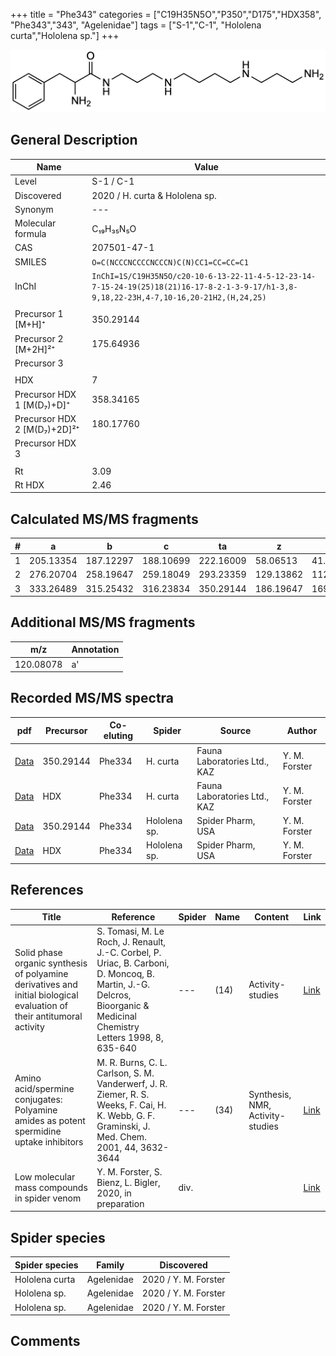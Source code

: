 +++
title = "Phe343"
categories = ["C19H35N5O","P350","D175","HDX358",
"Phe343","343",
"Agelenidae"]
tags = ["S-1","C-1",
"Hololena curta","Hololena sp."]
+++

![](/img/Phe343.png)

## General Description

| Name                        | Value                          |
|-----------------------------|--------------------------------|
| Level                       | S-1 / C-1                             |
| Discovered                  | 2020 / H. curta & Hololena sp. |
| Synonym                     | ---                            |
| Molecular formula           | C₁₉H₃₅N₅O                      |
| CAS                         | 207501-47-1                    |
| SMILES | `O=C(NCCCNCCCCNCCCN)C(N)CC1=CC=CC=C1`  |
| InChI  | `InChI=1S/C19H35N5O/c20-10-6-13-22-11-4-5-12-23-14-7-15-24-19(25)18(21)16-17-8-2-1-3-9-17/h1-3,8-9,18,22-23H,4-7,10-16,20-21H2,(H,24,25)`  |
|                             |                                |
| Precursor 1 [M+H]⁺          | 350.29144                      |
| Precursor 2 [M+2H]²⁺        | 175.64936                      |
| Precursor 3                 |                                |
|                             |                                |
| HDX                         | 7                              |
| Precursor HDX 1 [M(D₇)+D]⁺   | 358.34165                      |
| Precursor HDX 2 [M(D₇)+2D]²⁺ | 180.17760                      |
| Precursor HDX 3             |                                |
|                             |                                |
| Rt                         | 3.09                   |
| Rt HDX                     | 2.46                   |

## Calculated MS/MS fragments

| # | a         | b         | c         | ta        | z         | y         | tz        |
|---|-----------|-----------|-----------|-----------|-----------|-----------|-----------|
| 1 | 205.13354 | 187.12297 | 188.10699 | 222.16009 | 58.06513 | 41.03858 | 75.09167 |
| 2 | 276.20704 | 258.19647 | 259.18049 | 293.23359 | 129.13862 | 112.11208 | 146.16517 |
| 3 | 333.26489 | 315.25432 | 316.23834 | 350.29144 | 186.19647 | 169.16993 | 203.22302 |

## Additional MS/MS fragments

| m/z | Annotation |
|-----|------------|
| 120.08078    | a'           |

## Recorded MS/MS spectra

| pdf | Precursor | Co-eluting | Spider | Source | Author |
|-----|-----------|------------|--------|--------|--------|
| [Data](/pdf/H-curta/350_Phe334_Phe343_Hc.pdf) | 350.29144 | Phe334          | H. curta | Fauna Laboratories Ltd., KAZ | Y. M. Forster |
| [Data](/pdf/H-curta/350_Phe334_Phe334_Hc_HDX.pdf) |HDX | Phe334          | H. curta | Fauna Laboratories Ltd., KAZ | Y. M. Forster |
| [Data](/pdf/Hololena-sp/350_Phe334_Phe334_Ho-sp.pdf) | 350.29144 | Phe334          | Hololena sp. | Spider Pharm, USA | Y. M. Forster |
| [Data](/pdf/Hololena-sp/350_Phe334_Phe334_Ho-sp_HDX.pdf) | HDX | Phe334          | Hololena sp. | Spider Pharm, USA | Y. M. Forster |

## References

| Title                                                                                                                  | Reference                                                                                                                                                             | Spider | Name | Content                          | Link                                                   |
|------------------------------------------------------------------------------------------------------------------------|-----------------------------------------------------------------------------------------------------------------------------------------------------------------------|--------|------|----------------------------------|--------------------------------------------------------|
| Solid phase organic synthesis of polyamine derivatives and initial biological evaluation of their antitumoral activity | S. Tomasi, M. Le Roch, J. Renault, J.-C. Corbel, P. Uriac, B. Carboni, D. Moncoq, B. Martin, J.-G. Delcros, Bioorganic & Medicinal Chemistry Letters 1998, 8, 635-640 | ---    | (14) | Activity-studies                 | [Link](https://doi.org/10.1016/S0960-894X(98)00086-9)  |
| Amino acid/spermine conjugates: Polyamine amides as potent spermidine uptake inhibitors                                | M. R. Burns, C. L. Carlson, S. M. Vanderwerf, J. R. Ziemer, R. S. Weeks, F. Cai, H. K. Webb, G. F. Graminski, J. Med. Chem. 2001, 44, 3632-3644                       | ---    | (34) | Synthesis, NMR, Activity-studies | [Link](https://pubs.acs.org/doi/abs/10.1021/jm0101040) |
| Low molecular mass compounds in spider venom      | Y. M. Forster, S. Bienz, L. Bigler, 2020, in preparation          | div.       |   |   | [Link](unknown) |

## Spider species

| Spider species | Family     | Discovered           |
|----------------|------------|----------------------|
| Hololena curta | Agelenidae | 2020 / Y. M. Forster |
| Hololena sp.   | Agelenidae | 2020 / Y. M. Forster |
| Hololena sp. | Agelenidae | 2020 / Y. M. Forster |

## Comments